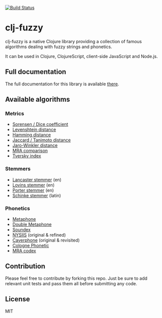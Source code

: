 [![Build Status](https://travis-ci.org/Yomguithereal/clj-fuzzy.svg)](https://travis-ci.org/Yomguithereal/clj-fuzzy)

# clj-fuzzy
clj-fuzzy is a native Clojure library providing a collection of famous algorithms dealing with fuzzy strings and phonetics.

It can be used in Clojure, ClojureScript, client-side JavaScript and Node.js.

## Full documentation
The full documentation for this library is available [there](http://yomguithereal.github.io/clj-fuzzy/).

## Available algorithms

### Metrics
* [Sorensen / Dice coefficient](http://en.wikipedia.org/wiki/S%C3%B8rensen%E2%80%93Dice_coefficient)
* [Levenshtein distance](http://en.wikipedia.org/wiki/Levenshtein_distance)
* [Hamming distance](http://en.wikipedia.org/wiki/Hamming_distance)
* [Jaccard / Tanimoto distance](http://en.wikipedia.org/wiki/Jaccard_index)
* [Jaro-Winkler distance](http://en.wikipedia.org/wiki/Jaro%E2%80%93Winkler_distance)
* [MRA comparison](http://en.wikipedia.org/wiki/Match_rating_approach)
* [Tversky index](http://en.wikipedia.org/wiki/Tversky_index)

### Stemmers
* [Lancaster stemmer](http://www.comp.lancs.ac.uk/computing/research/stemming/) (en)
* [Lovins stemmer](http://snowball.tartarus.org/algorithms/lovins/stemmer.html) (en)
* [Porter stemmer](http://tartarus.org/martin/PorterStemmer/index-old.html) (en)
* [Schinke stemmer](http://snowball.tartarus.org/otherapps/schinke/intro.html) (latin)

### Phonetics
* [Metaphone](http://en.wikipedia.org/wiki/Metaphone)
* [Double Metaphone](http://en.wikipedia.org/wiki/Metaphone#Double_Metaphone)
* [Soundex](http://en.wikipedia.org/wiki/Soundex)
* [NYSIIS](http://en.wikipedia.org/wiki/New_York_State_Identification_and_Intelligence_System) (original & refined)
* [Caverphone](http://en.wikipedia.org/wiki/Caverphone) (original & revisited)
* [Cologne Phonetic](http://de.wikipedia.org/wiki/K%C3%B6lner_Phonetik)
* [MRA codex](http://en.wikipedia.org/wiki/Match_rating_approach)

## Contribution
Please feel free to contribute by forking this repo. Just be sure to add relevant unit tests and pass them all before submitting any code.

## License
MIT
